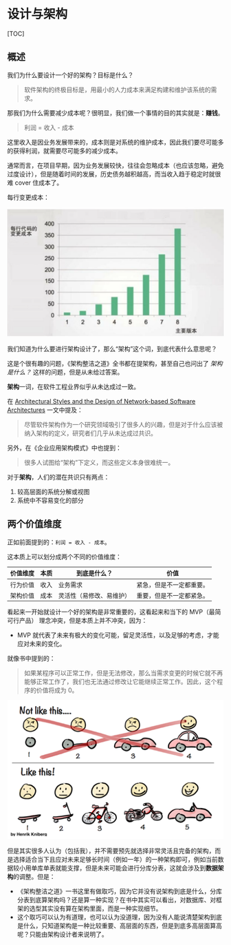 # 设计与架构

[TOC]

## 概述

我们为什么要设计一个好的架构？目标是什么？

> 软件架构的终极目标是，用最小的人力成本来满足构建和维护该系统的需求。

那我们为什么需要减少成本呢？很明显，我们做一个事情的目的其实就是：**赚钱**。

> 利润 = 收入 - 成本

这里收入是因业务发展带来的，成本则是对系统的维护成本，因此我们要尽可能多的获得利润，就需要尽可能多的减少成本。

通常而言，在项目早期，因为业务发展较快，往往会忽略成本（也应该忽略，避免过度设计），但是随着时间的发展，历史债务越积越高，而当收入趋于稳定时就很难 cover 住成本了。

每行变更成本：

![](assets/1.png)

我们知道为什么要进行架构设计了，那么“架构”这个词，到底代表什么意思呢？

这是个很有趣的问题，《架构整洁之道》全书都在提架构，甚至自己也问出了 *架构是什么？* 这样的问题，但是从未给过答案。

**架构**一词，在软件工程业界似乎从未达成过一致。

在 [Architectural Styles and the Design of Network-based Software Architectures](https://www.ics.uci.edu/~fielding/pubs/dissertation/top.htm) 一文中提及：

> 尽管软件架构作为一个研究领域吸引了很多人的兴趣，但是对于什么应该被纳入架构的定义，研究者们几乎从未达成过共识。

另外，在《企业应用架构模式》中也提到：

> 很多人试图给“架构”下定义，而这些定义本身很难统一。

对于**架构**，人们的潜在共识只有两点：

1. 较高层面的系统分解或视图
1. 系统中不容易变化的部分

## 两个价值维度

正如前面提到的：`利润 = 收入 - 成本`。

这本质上可以划分成两个不同的价值维度：

价值维度 | 本质 | 到底是什么？| 价值
-|-|-|-
行为价值 | 收入 | 业务需求 | 紧急，但是不一定都重要。
架构价值 | 成本 | 灵活性（易修改、易维护）| 重要，但是不一定都紧急。

看起来一开始就设计一个好的架构是非常重要的，这看起来和当下的 MVP（最简可行产品） 理念冲突，但是本质上并不冲突，因为：

- MVP 就代表了未来有极大的变化可能，留足灵活性，以及足够的考虑，才能应对未来的变化。

就像书中提到的：

> 如果某程序可以正常工作，但是无法修改，那么当需求变更的时候它就不再能够正常工作了，我们也无法通过修改让它能继续正常工作。因此，这个程序的价值将成为 0。

![](assets/2.png)

但是其实很多人认为（包括我），并不需要预先就选择非常灵活且完备的架构，而是选择适合当下且应对未来足够长时间（例如一年）的一种架构即可，例如当前数据较小用单库单表就能支撑，但是未来可能会进行分库分表，这就会涉及到**数据架构**的调整。但是：

- 《架构整洁之道》一书这里有做取巧，因为它并没有说架构到底是什么，分库分表到底算架构吗？还是算一种实现？在书中其实可以看出，对数据库、对框架的选型其实没有算在架构里面，而是一种实现细节。
- 这个取巧可以认为有道理，也可以认为没道理，因为没有人能说清楚架构到底是什么，只知道架构是一种比较重要、高层面的东西，但是到底多高层面算高呢？只能由架构设计者来说明了。
